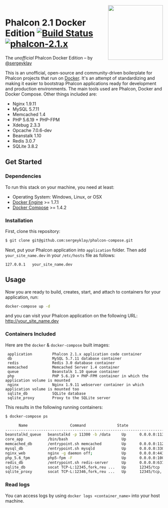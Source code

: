 <img align="right" width="175px" src="http://i.imgur.com/mdZ8Ktf.png" />

# Phalcon 2.1 Docker Edition [![Build Status](https://travis-ci.org/sergeyklay/phalcon-compose.svg?branch=master)](https://travis-ci.org/sergeyklay/phalcon-compose) [![phalcon-2.1.x](https://img.shields.io/badge/phalcon-2.1.x-blue.svg)](https://github.com/sergeyklay)

The *unofficial* Phalcon Docker Edition – by [@sergeyklay](https://github.com/sergeyklay)

This is an unofficial, open-source and community-driven boilerplate for Phalcon projects that run on [Docker][0].
It's an attempt of standardizing and making it easier to bootstrap Phalcon applications ready for development and production environments.
The main tools used are Phalcon, Docker and Docker Compose. Other things included are:

- Nginx 1.9.11
- MySQL 5.7.11
- Memcached 1.4
- PHP 5.6.19 + PHP-FPM
- Xdebug 2.3.3
- Opcache 7.0.6-dev
- Beanstalk 1.10
- Redis 3.0.7
- SQLite 3.8.2

## Get Started

### Dependencies

To run this stack on your machine, you need at least:

* Operating System: Windows, Linux, or OSX
* [Docker Engine][1] >= 1.7.1
* [Docker Compose][2] >= 1.4.2

### Installation

First, clone this repository:

```sh
$ git clone git@github.com:sergeyklay/phalcon-compose.git
```

Next, put your Phalcon application into `application` folder.
Then add `your_site_name.dev` in your `/etc/hosts` file as follows:

```
127.0.0.1	your_site_name.dev
```

## Usage

Now you are ready to build, creates, start, and attach to containers for your application, run:

```sh
docker-compose up -d
```

and you can visit your Phalcon application on the following URL: http://your_site_name.dev

### Containers Included

Here are the `docker` & `docker-compose` built images:

```
 application         Phalcon 2.1.x application code container
 db                  MySQL 5.7.11 database container
 redis               Redis 3.0 database container
 memcached           Memcached Server 1.4 container
 queue               Beanstalk 1.10 queue container
 php                 PHP 5.6.19 + PHP-FPM container in which the application volume is mounted
 nginx               Nginx 1.9.11 webserver container in which application volume is mounted too
 sqlite_db           SQLite database
 sqlite_proxy        Proxy to the SQLite server
```

This results in the following running containers:

```sh
$ docker-compose ps

      Name                   Command              State                        Ports
----------------------------------------------------------------------------------------------------------
beanstalkd_queue   beanstalkd -p 11300 -b /data     Up      0.0.0.0:11300->11300/tcp                         
core_app           /bin/bash                        Up                                                       
memcached_db       /entrypoint.sh memcached         Up      0.0.0.0:11211->11211/tcp                         
mysql_db           /entrypoint.sh mysqld            Up      0.0.0.0:3307->3306/tcp                           
nginx_web          nginx -g daemon off;             Up      0.0.0.0:443->443/tcp, 0.0.0.0:80->80/tcp         
php_5.6_fpm        php5-fpm -F                      Up      0.0.0.0:10000->10000/tcp, 0.0.0.0:9000->9000/tcp 
redis_db           /entrypoint.sh redis-server      Up      0.0.0.0:6379->6379/tcp                           
sqlite_db          socat TCP-L:12345,fork,reu ...   Up      12345/tcp                                        
sqlite_proxy       socat TCP-L:12346,fork,reu ...   Up      12345/tcp, 0.0.0.0:12346->12346/tcp 
```

### Read logs

You can access logs by using `docker logs <container_name>` into your host machine.

[0]: https://www.docker.com/
[1]: https://docs.docker.com/installation/
[2]: https://docs.docker.com/compose/install/
